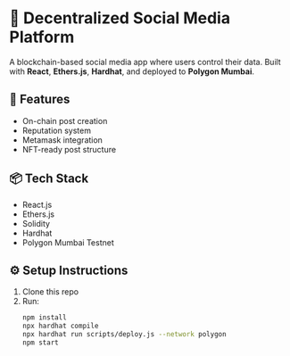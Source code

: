 # 🚀 Decentralized Social Media Platform

A blockchain-based social media app where users control their data. Built with **React**, **Ethers.js**, **Hardhat**, and deployed to **Polygon Mumbai**.

## 🔗 Features
- On-chain post creation
- Reputation system
- Metamask integration
- NFT-ready post structure

## 📦 Tech Stack
- React.js
- Ethers.js
- Solidity
- Hardhat
- Polygon Mumbai Testnet

## ⚙️ Setup Instructions

1. Clone this repo
2. Run:
   ```bash
   npm install
   npx hardhat compile
   npx hardhat run scripts/deploy.js --network polygon
   npm start
